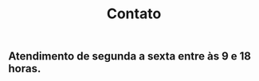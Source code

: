 ﻿---
title: Contato
permalink: "/chat"
layout: page
redirect_from:
  - /contato
  - /contatos
  - /faca-uma-consulta
  - /index.php/cadastro-de-clientes/
  - /consulta
  - /faca-uma-consulta/mensagem-enviada-com-sucesso/mail-1454731_640/
  - /formulario-de-contato/mensagem-enviada-com-sucesso/
  - /blog/faca-uma-consulta
---
## Atendimento de segunda a sexta entre às 9 e 18 horas.
<div id='tawk_5819ff66e808d60cd077351f'></div>
<!--Start of Tawk.to Script-->
<script type="text/javascript">
var Tawk_API=Tawk_API||{}, Tawk_LoadStart=new Date(); Tawk_API.embedded='tawk_5819ff66e808d60cd077351f';
(function(){
var s1=document.createElement("script"),s0=document.getElementsByTagName("script")[0];
s1.async=true;
s1.src='https://embed.tawk.to/5819ff66e808d60cd077351f/1b0iqm0kd';
s1.charset='UTF-8';
s1.setAttribute('crossorigin','*');
s0.parentNode.insertBefore(s1,s0);})();
</script>
<!--End of Tawk.to Script-->